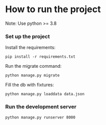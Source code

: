 # How to run the project
Note: Use python >= 3.8
### Set up the project
Install the requirements:    
```shell script
pip install -r requirements.txt
```

Run the migrate command:
```shell script
python manage.py migrate
```

Fill the db with fixtures:
```shell script
python manage.py loaddata data.json
```

### Run the development server
```shell script
python manage.py runserver 8000
```
